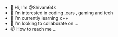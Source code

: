 - 👋 Hi, I’m @Shivam64k
- 👀 I’m interested in coding ,cars , gaming and tech
- 🌱 I’m currently learning c++
- 💞️ I’m looking to collaborate on ...
- 📫 How to reach me ...

<!---
Shivam64k/Shivam64k is a ✨ special ✨ repository because its `README.md` (this file) appears on your GitHub profile.
You can click the Preview link to take a look at your changes.
--->
